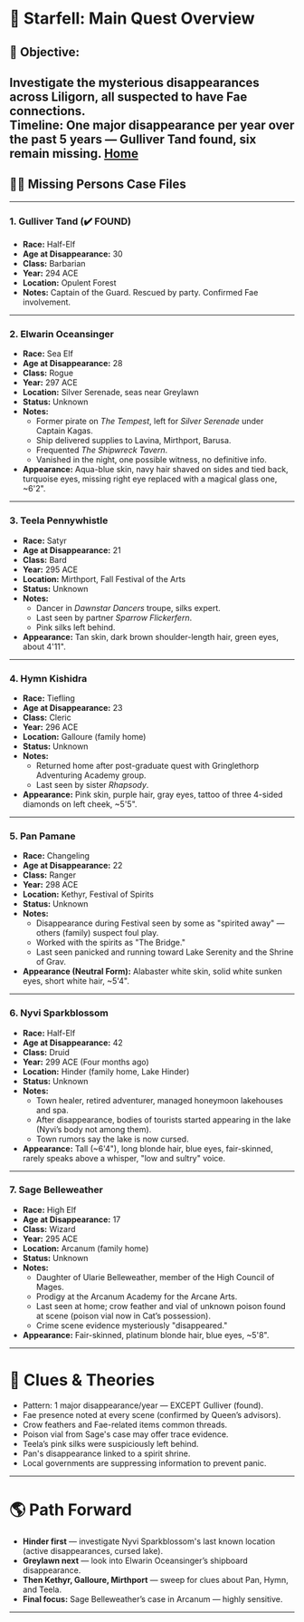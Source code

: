 # 🌟 Starfell: Main Quest Overview
## 🎯 Objective:
Investigate the mysterious disappearances across Liligorn, all suspected to have Fae connections.  
Timeline: One major disappearance per year over the past 5 years — Gulliver Tand found, six remain missing.
[Home](/README.md)
---

## 🧑‍🚀 Missing Persons Case Files

---

### 1. **Gulliver Tand** (✔️ FOUND)
- **Race:** Half-Elf
- **Age at Disappearance:** 30
- **Class:** Barbarian
- **Year:** 294 ACE
- **Location:** Opulent Forest
- **Notes:** Captain of the Guard. Rescued by party. Confirmed Fae involvement.

---

### 2. **Elwarin Oceansinger**
- **Race:** Sea Elf
- **Age at Disappearance:** 28
- **Class:** Rogue
- **Year:** 297 ACE
- **Location:** Silver Serenade, seas near Greylawn
- **Status:** Unknown
- **Notes:**
  - Former pirate on *The Tempest*, left for *Silver Serenade* under Captain Kagas.
  - Ship delivered supplies to Lavina, Mirthport, Barusa.
  - Frequented *The Shipwreck Tavern*.
  - Vanished in the night, one possible witness, no definitive info.
- **Appearance:** Aqua-blue skin, navy hair shaved on sides and tied back, turquoise eyes, missing right eye replaced with a magical glass one, ~6'2".

---

### 3. **Teela Pennywhistle**
- **Race:** Satyr
- **Age at Disappearance:** 21
- **Class:** Bard
- **Year:** 295 ACE
- **Location:** Mirthport, Fall Festival of the Arts
- **Status:** Unknown
- **Notes:**
  - Dancer in *Dawnstar Dancers* troupe, silks expert.
  - Last seen by partner *Sparrow Flickerfern*.
  - Pink silks left behind.
- **Appearance:** Tan skin, dark brown shoulder-length hair, green eyes, about 4'11".

---

### 4. **Hymn Kishidra**
- **Race:** Tiefling
- **Age at Disappearance:** 23
- **Class:** Cleric
- **Year:** 296 ACE
- **Location:** Galloure (family home)
- **Status:** Unknown
- **Notes:**
  - Returned home after post-graduate quest with Gringlethorp Adventuring Academy group.
  - Last seen by sister *Rhapsody*.
- **Appearance:** Pink skin, purple hair, gray eyes, tattoo of three 4-sided diamonds on left cheek, ~5'5".

---

### 5. **Pan Pamane**
- **Race:** Changeling
- **Age at Disappearance:** 22
- **Class:** Ranger
- **Year:** 298 ACE
- **Location:** Kethyr, Festival of Spirits
- **Status:** Unknown
- **Notes:**
  - Disappearance during Festival seen by some as "spirited away" — others (family) suspect foul play.
  - Worked with the spirits as "The Bridge."
  - Last seen panicked and running toward Lake Serenity and the Shrine of Grav.
- **Appearance (Neutral Form):** Alabaster white skin, solid white sunken eyes, short white hair, ~5'4".

---

### 6. **Nyvi Sparkblossom**
- **Race:** Half-Elf
- **Age at Disappearance:** 42
- **Class:** Druid
- **Year:** 299 ACE (Four months ago)
- **Location:** Hinder (family home, Lake Hinder)
- **Status:** Unknown
- **Notes:**
  - Town healer, retired adventurer, managed honeymoon lakehouses and spa.
  - After disappearance, bodies of tourists started appearing in the lake (Nyvi’s body not among them).
  - Town rumors say the lake is now cursed.
- **Appearance:** Tall (~6'4"), long blonde hair, blue eyes, fair-skinned, rarely speaks above a whisper, "low and sultry" voice.

---

### 7. **Sage Belleweather**
- **Race:** High Elf
- **Age at Disappearance:** 17
- **Class:** Wizard
- **Year:** 295 ACE
- **Location:** Arcanum (family home)
- **Status:** Unknown
- **Notes:**
  - Daughter of Ularie Belleweather, member of the High Council of Mages.
  - Prodigy at the Arcanum Academy for the Arcane Arts.
  - Last seen at home; crow feather and vial of unknown poison found at scene (poison vial now in Cat’s possession).
  - Crime scene evidence mysteriously "disappeared."
- **Appearance:** Fair-skinned, platinum blonde hair, blue eyes, ~5'8".

---

# 🧩 Clues & Theories

- Pattern: 1 major disappearance/year — EXCEPT Gulliver (found).
- Fae presence noted at every scene (confirmed by Queen’s advisors).
- Crow feathers and Fae-related items common threads.
- Poison vial from Sage's case may offer trace evidence.
- Teela’s pink silks were suspiciously left behind.
- Pan's disappearance linked to a spirit shrine.
- Local governments are suppressing information to prevent panic.

---

# 🌎 Path Forward

- **Hinder first** — investigate Nyvi Sparkblossom's last known location (active disappearances, cursed lake).
- **Greylawn next** — look into Elwarin Oceansinger’s shipboard disappearance.
- **Then Kethyr, Galloure, Mirthport** — sweep for clues about Pan, Hymn, and Teela.
- **Final focus:** Sage Belleweather’s case in Arcanum — highly sensitive.

---